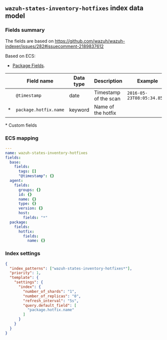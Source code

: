 ## `wazuh-states-inventory-hotfixes` index data model

### Fields summary

The fields are based on https://github.com/wazuh/wazuh-indexer/issues/282#issuecomment-2189837612

Based on ECS:

- [Package Fields](https://www.elastic.co/guide/en/ecs/current/ecs-package.html).

|     | Field name            | Data type | Description           | Example                    |
| --- | --------------------- | --------- | --------------------- | -------------------------- |
|     | `@timestamp`          | date      | Timestamp of the scan | `2016-05-23T08:05:34.853Z` |
| \*  | `package.hotfix.name` | keyword   | Name of the hotfix    |                            |

\* Custom fields

### ECS mapping

```yml
---
name: wazuh-states-inventory-hotfixes
fields:
  base:
    fields:
      tags: []
      "@timestamp": {}
  agent:
    fields:
      groups: {}
      id: {}
      name: {}
      type: {}
      version: {}
      host:
        fields: "*"
  package:
    fields:
      hotfix:
        fields:
          name: {}

```

### Index settings

```json
{
  "index_patterns": ["wazuh-states-inventory-hotfixes*"],
  "priority": 1,
  "template": {
    "settings": {
      "index": {
        "number_of_shards": "1",
        "number_of_replicas": "0",
        "refresh_interval": "5s",
        "query.default_field": [
          "package.hotfix.name"
        ]
      }
    }
  }
}
```
